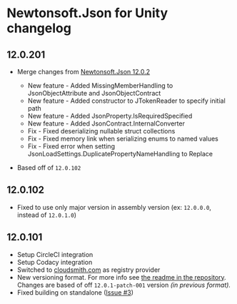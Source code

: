 # Newtonsoft.Json for Unity changelog

## 12.0.201

- Merge changes from [Newtonsoft.Json 12.0.2][json-net-12.0.2]
  - New feature - Added MissingMemberHandling to JsonObjectAttribute and JsonObjectContract
  - New feature - Added constructor to JTokenReader to specify initial path
  - New feature - Added JsonProperty.IsRequiredSpecified
  - New feature - Added JsonContract.InternalConverter
  - Fix - Fixed deserializing nullable struct collections
  - Fix - Fixed memory link when serializing enums to named values
  - Fix - Fixed error when setting JsonLoadSettings.DuplicatePropertyNameHandling to Replace

- Based off of `12.0.102`

## 12.0.102

- Fixed to use only major version in assembly version (ex: `12.0.0.0`, instead of `12.0.1.0`)

## 12.0.101

- Setup CircleCI integration
- Setup Codacy integration
- Switched to [cloudsmith.com][cloudsmith-url] as registry provider
- New versioning format. For more info see [the readme in the repository][readme-url]. Changes are based of off `12.0.1-patch-001` version _(in previous format)._
- Fixed building on standalone ([Issue #3][issue3])

[readme-url]: https://github.com/jilleJr/Newtonsoft.Json-for-Unity#readme
[cloudsmith-url]: https://cloudsmith.io/~jillejr/repos/newtonsoft-json-for-unity
[issue3]: https://github.com/jilleJr/Newtonsoft.Json-for-Unity/issues/3
[json-net-12.0.2]: https://github.com/JamesNK/Newtonsoft.Json/releases/tag/12.0.2
